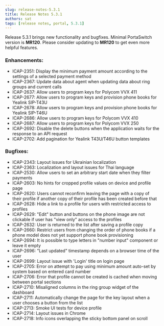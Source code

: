 ```yaml
---
slug: release-notes-5.3.1
title: Release Notes 5.3.1
authors: sat
tags: [release notes, portal, 5.3.1]
---
```


Release 5.3.1 brings new functionality and bugfixes. 
Minimal PortaSwitch version is **MR120**. Please consider updating to **MR120** to get even more helpful features.

### Enhancements:
- ICAP-2351: Display the minimum payment amount according to the settings of a selected payment method
- ICAP-2367: Update data about agent when updating data about ring groups and current calls
- ICAP-2637: Allow users to program keys for Polycom VVX 411
- ICAP-2677: Allow users to program keys and provision phone books for Yealink SIP-T43U
- ICAP-2678: Allow users to program keys and provision phone books for Yealink SIP-T46U
- ICAP-2686: Allow users to program keys for Polycom VVX 410
- ICAP-2687: Allow users to program keys for Polycom VVX 250
- ICAP-2692: Disable the delete buttons when the application waits for the response to an API request
- ICAP-2702: Add pagination for Yealink T43U/T46U button templates
<!--truncate-->

### Bugfixes:
- ICAP-2343: Layout issues for Ukrainian localization
- ICAP-2363: Localization and layout issues for Thai language
- ICAP-2530: Allow users to set an arbitrary start date when they filter payments
- ICAP-2603: No hints for cropped profile values on device and profile page
- ICAP-2620: Users cannot reconfirm leaving the page with a copy of their profile if another copy of their profile has been created before that
- ICAP-2628: Hide a link to a profile for users with restricted access to profiles
- ICAP-2629: "Edit" button and buttons on the phone image are not clickable if user has "view only" access to the profiles
- ICAP-2632: User is returned to the list after saving a profile copy
- ICAP-2660: Restrict users from changing the order of phone books if a phone model does not yet support phone book provisioning
- ICAP-2694: It is possible to type letters in "number input" component or leave it empty
- ICAP-2696: "Last updated" timestamp depends on a browser time of the user
- ICAP-2699: Layout issue with 'Login' title on login page
- ICAP-2705: Error on attempt to pay using minimum amount auto-set by system based on entered card number
- ICAP-2706: Error that profile cannot be created is cached when moving between portal sections
- ICAP-2710: Misaligned columns in the ring group widget of the dashboard
- ICAP-2711: Automatically change the page for the key layout when a user chooses a button from the list
- ICAP-2713: Smoke UI tests for device profile
- ICAP-2714: Layout issues in Chrome
- ICAP-2718: Info icons overlapping the sticky bottom panel on scroll